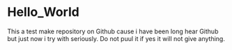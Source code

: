 # Hello_World
This a test make repository on Github cause i have been long hear Github but just now i try with seriously. Do not puul it if yes it will not give anything. 
